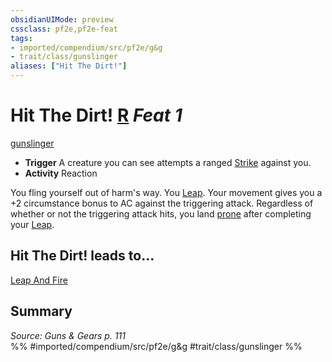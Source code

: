 ```yaml
---
obsidianUIMode: preview
cssclass: pf2e,pf2e-feat
tags:
- imported/compendium/src/pf2e/g&g
- trait/class/gunslinger
aliases: ["Hit The Dirt!"]
---
```

# Hit The Dirt!  [R](chapter-9-playing-the-game.md#Actions "Reaction") *Feat 1*  
[gunslinger](rules/traits/gunslinger-g-g.md)  

- **Trigger** A creature you can see attempts a ranged [Strike](strike.md) against you.
- **Activity** Reaction

You fling yourself out of harm's way. You [Leap](leap.md). Your movement gives you a +2 circumstance bonus to AC against the triggering attack. Regardless of whether or not the triggering attack hits, you land [prone](conditions.md#Prone) after completing your [Leap](leap.md).

## Hit The Dirt! leads to...

[Leap And Fire](leap-and-fire-g-g.md)

## Summary

*Source: Guns & Gears p. 111*  
%% #imported/compendium/src/pf2e/g&g #trait/class/gunslinger %%